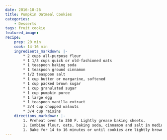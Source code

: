 ```yaml
---
date: 2016-10-26
title: Pumpkin Oatmeal Cookies
categories:
    - Desserts
tags: fruit cookie
featured_image: 
recipe:
    prep: 20 min 
    cook: 14-16 min
    ingredients_markdown: |-
        * 2 cups all-purpose flour
        * 1 1/3 cups quick or old-fashioned oats
        * 1 teaspoon baking soda
        * 1 teaspoon ground cinnamon
        * 1/2 teaspoon salt
        * 1 cup butter or margarine, softened
        * 1 cup packed brown sugar
        * 1 cup granulated sugar
        * 1 cup pumpkin puree
        * 1 large egg
        * 1 teaspoon vanilla extract
        * 3/4 cup chopped walnuts
        * 3/4 cup raisins
    directions_markdown: |-
        1. Preheat oven to 350 F. Lightly grease baking sheets.
        1. Combine flour, oats, baking soda, cinnamon and salt in medium bowl. Beat butter, brown sugar and granulated sugar in large mixer bowl until light and fluffy. Add pumpkin, egg and vanilla extract; mix well. Add flour mixture; mix well. Stir in nuts and raisins. Drop by rounded tablespoons onto prepared baking sheets.
        1. Bake for 14 to 16 minutes or until cookies are lightly browned and set in centers. Cool on baking sheets for 2 minutes; remove to wire racks to cool completely.
---
```

